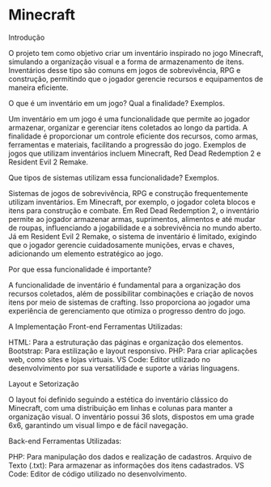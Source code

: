 # Minecraft

Introdução

O projeto tem como objetivo criar um inventário inspirado no jogo Minecraft, simulando a organização visual e a forma de armazenamento de itens. Inventários desse tipo são comuns em jogos de sobrevivência, RPG e construção, permitindo que o jogador gerencie recursos e equipamentos de maneira eficiente.

O que é um inventário em um jogo? Qual a finalidade? Exemplos.

Um inventário em um jogo é uma funcionalidade que permite ao jogador armazenar, organizar e gerenciar itens coletados ao longo da partida. A finalidade é proporcionar um controle eficiente dos recursos, como armas, ferramentas e materiais, facilitando a progressão do jogo. Exemplos de jogos que utilizam inventários incluem Minecraft, Red Dead Redemption 2 e  Resident Evil 2 Remake.

Que tipos de sistemas utilizam essa funcionalidade? Exemplos.

Sistemas de jogos de sobrevivência, RPG e construção frequentemente utilizam inventários. Em Minecraft, por exemplo, o jogador coleta blocos e itens para construção e combate. Em Red Dead Redemption 2, o inventário permite ao jogador armazenar armas, suprimentos, alimentos e até mudar de roupas, influenciando a jogabilidade e a sobrevivência no mundo aberto. Já em Resident Evil 2 Remake, o sistema de inventário é limitado, exigindo que o jogador gerencie cuidadosamente munições, ervas e chaves, adicionando um elemento estratégico ao jogo.

Por que essa funcionalidade é importante?

A funcionalidade de inventário é fundamental para a organização dos recursos coletados, além de possibilitar combinações e criação de novos itens por meio de sistemas de crafting. Isso proporciona ao jogador uma experiência de gerenciamento que otimiza o progresso dentro do jogo.


  A Implementação
 Front-end
Ferramentas Utilizadas:

HTML: Para a estruturação das páginas e organização dos elementos.
Bootstrap: Para estilização e layout responsivo.
PHP: Para criar aplicações web, como sites e lojas virtuais.
VS Code: Editor utilizado no desenvolvimento por sua versatilidade e suporte a várias linguagens.

Layout e Setorização

O layout foi definido seguindo a estética do inventário clássico do Minecraft, com uma distribuição em linhas e colunas para manter a organização visual. O inventário possui 36 slots, dispostos em uma grade 6x6, garantindo um visual limpo e de fácil navegação.

Back-end
  Ferramentas Utilizadas:
  
PHP: Para manipulação dos dados e realização de cadastros.
Arquivo de Texto (.txt): Para armazenar as informações dos itens cadastrados.
VS Code: Editor de código utilizado no desenvolvimento.

















